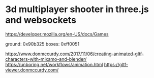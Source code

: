 # 3d multiplayer shooter in three.js and websockets

https://developer.mozilla.org/en-US/docs/Games

ground: 0x90b325
boxes: 0xff0051

https://www.donmccurdy.com/2017/11/06/creating-animated-gltf-characters-with-mixamo-and-blender/
https://unboring.net/workflows/animation.html
https://gltf-viewer.donmccurdy.com/


